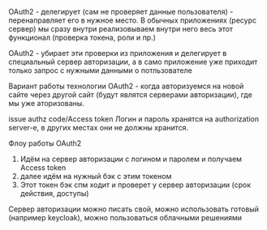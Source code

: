 OAuth2 - делегирует (сам не проверяет данные пользователя) - перенаправляет его в нужное место.
В обычных приложениях (ресурс сервер) мы сразу внутри реализовываем внутри него весь этот функционал (проверка токена, роли и пр.)

OAuth2 - убирает эти проверки из приложения и делегирует в специальный сервер авторизации, а в само приложение уже 
приходит только запрос с нужными данными о потльзователе

Вариант работы технологии OAuth2 - когда авторизуемся на новой сайте через другой сайт (будут являтся серверами авторизации), 
где мы уже аторизованы.

issue authz code/Access token 
Логин и пароль хранятся на authorization server-е, в других местах они не должны хранится.

Флоу работы OAuth2
1) Идём на сервер авторизации с логином и паролем и получаем Access token 
2) далее идём на нужный бэк с этим токеном
3) Этот токен бэк спм ходит и проверет у сервер авторизации (срок действия, доступы)


Сервер авторизации можно писать свой, можно использовать готовый (например keycloak), можно пользоваться облачными решениями
